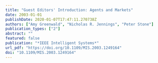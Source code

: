 ```yaml
---
title: "Guest Editors' Introduction: Agents and Markets"
date: 2003-01-01
publishDate: 2020-01-07T17:47:11.270738Z
authors: ["Amy Greenwald", "Nicholas R. Jennings", "Peter Stone"]
publication_types: ["2"]
abstract: ""
featured: false
publication: "*IEEE Intelligent Systems*"
url_pdf: "https://doi.org/10.1109/MIS.2003.1249164"
doi: "10.1109/MIS.2003.1249164"
---
```


